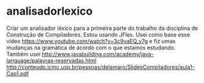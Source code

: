 # analisadorlexico
Criar um analisador léxico para a primeira parte do trabalho da disciplina de Construção de Compiladores. 
Estou usando JFlex. 
Usei como base esse video https://www.youtube.com/watch?v=3c9vaEQ_y7g e fiz umas mudanças na gramática de acordo com o que estamos estudando.  
Também usei http://www.javabuilding.com/academy/java-language/palavras-reservadas.html http://conteudo.icmc.usp.br/pessoas/delamaro/SlidesCompiladores/aula1-Cap1.pdf
